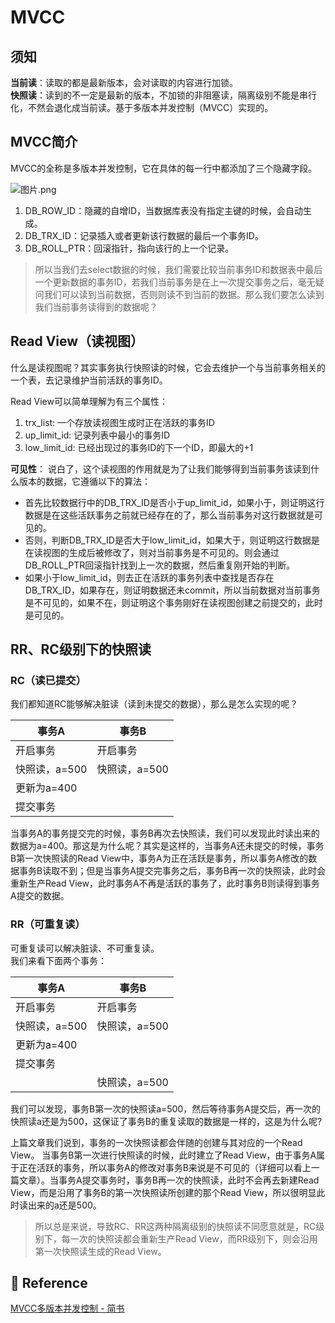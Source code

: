 

# MVCC

## 须知

**当前读**：读取的都是最新版本，会对读取的内容进行加锁。<br>
**快照读**：读到的不一定是最新的版本，不加锁的非阻塞读，隔离级别不能是串行化，不然会退化成当前读。基于多版本并发控制（MVCC）实现的。



## MVCC简介

MVCC的全称是多版本并发控制，它在具体的每一行中都添加了三个隐藏字段。

![图片.png](https://p6-juejin.byteimg.com/tos-cn-i-k3u1fbpfcp/01180a8a18d04442a0b0801ad78a2fba~tplv-k3u1fbpfcp-watermark.image)

1. DB_ROW_ID：隐藏的自增ID，当数据库表没有指定主键的时候，会自动生成。
2. DB_TRX_ID：记录插入或者更新该行数据的最后一个事务ID。
3. DB_ROLL_PTR：回滚指针，指向该行的上一个记录。

> 所以当我们去select数据的时候，我们需要比较当前事务ID和数据表中最后一个更新数据的事务ID，若我们当前事务是在上一次提交事务之后，毫无疑问我们可以读到当前数据，否则则读不到当前的数据。那么我们要怎么读到我们当前事务读得到的数据呢？



## Read View（读视图）

什么是读视图呢？其实事务执行快照读的时候，它会去维护一个与当前事务相关的一个表，去记录维护当前活跃的事务ID。

Read View可以简单理解为有三个属性：
1. trx_list: 一个存放读视图生成时正在活跃的事务ID
2. up_limit_id: 记录列表中最小的事务ID
3. low_limit_id: 已经出现过的事务ID的下一个ID，即最大的+1

**可见性**：
说白了，这个读视图的作用就是为了让我们能够得到当前事务该读到什么版本的数据，它遵循以下的算法：
- 首先比较数据行中的DB_TRX_ID是否小于up_limit_id，如果小于，则证明这行数据是在这些活跃事务之前就已经存在的了，那么当前事务对这行数据就是可见的。
- 否则，判断DB_TRX_ID是否大于low_limit_id，如果大于，则证明这行数据是在读视图的生成后被修改了，则对当前事务是不可见的。则会通过DB_ROLL_PTR回滚指针找到上一次的数据，然后重复刚开始的判断。
- 如果小于low_limit_id，则去正在活跃的事务列表中查找是否存在DB_TRX_ID，如果存在，则证明数据还未commit，所以当前数据对当前事务是不可见的，如果不在，则证明这个事务刚好在读视图创建之前提交的，此时是可见的。



## RR、RC级别下的快照读

### RC（读已提交）

我们都知道RC能够解决脏读（读到未提交的数据），那么是怎么实现的呢？


| 事务A | 事务B |
| --- | --- |
| 开启事务 | 开启事务 |
|快照读，a=500|快照读，a=500|
|更新为a=400||
|提交事务||

当事务A的事务提交完的时候，事务B再次去快照读，我们可以发现此时读出来的数据为a=400。那这是为什么呢？其实是这样的，当事务A还未提交的时候，事务B第一次快照读的Read View中，事务A为正在活跃是事务，所以事务A修改的数据事务B读取不到；但是当事务A提交完事务之后，事务B再一次的快照读，此时会重新生产Read View，此时事务A不再是活跃的事务了，此时事务B则读得到事务A提交的数据。

### RR（可重复读）

可重复读可以解决脏读、不可重复读。<br>
我们来看下面两个事务：

| 事务A |事务B  |
| --- | --- |
|开启事务  | 开启事务 |
|快照读，a=500| 快照读，a=500|
|更新为a=400||
|提交事务||
||快照读，a=500|

我们可以发现，事务B第一次的快照读a=500，然后等待事务A提交后，再一次的快照读a还是为500，这保证了事务B的重复读取的数据是一样的，这是为什么呢?

上篇文章我们说到，事务的一次快照读都会伴随的创建与其对应的一个Read View。
当事务B第一次进行快照读的时候，此时建立了Read View，由于事务A属于正在活跃的事务，所以事务A的修改对事务B来说是不可见的（详细可以看上一篇文章）。当事务A提交事务时，事务B再一次的快照读，此时不会再去新建Read View，而是沿用了事务B的第一次快照读所创建的那个Read View，所以很明显此时读出来的a还是500。

> 所以总是来说，导致RC、RR这两种隔离级别的快照读不同愿意就是，RC级别下，每一次的快照读都会重新生产Read View，而RR级别下，则会沿用第一次快照读生成的Read View。





## 📰 Reference

[MVCC多版本并发控制 - 简书](https://www.jianshu.com/p/8845ddca3b23)

